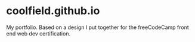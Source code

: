 # coolfield.github.io
My portfolio. Based on a design I put together for the freeCodeCamp front end web dev certification.
